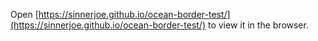 
Open [https://sinnerjoe.github.io/ocean-border-test/](https://sinnerjoe.github.io/ocean-border-test/) to view it in the browser.